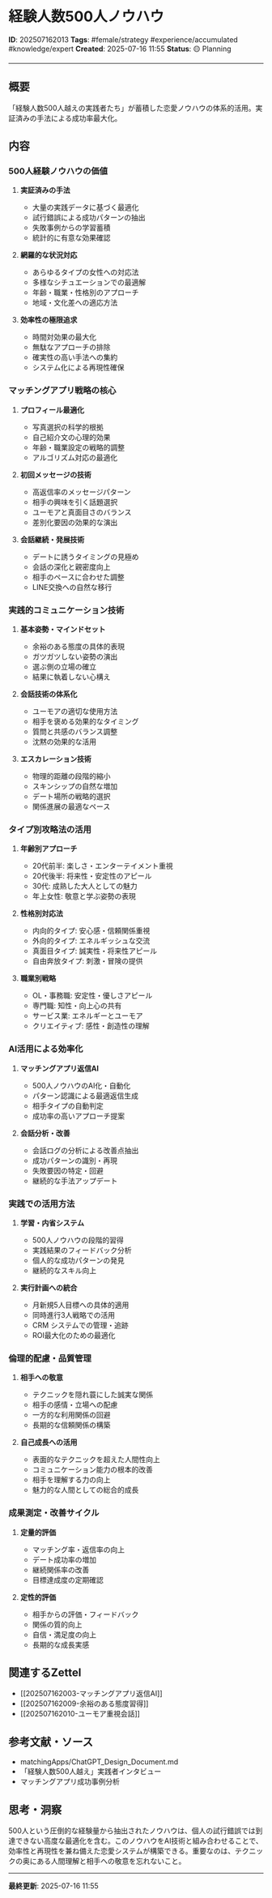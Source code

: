 # 経験人数500人ノウハウ

**ID**: 202507162013
**Tags**: #female/strategy #experience/accumulated #knowledge/expert
**Created**: 2025-07-16 11:55
**Status**: 🟡 Planning

---

## 概要
「経験人数500人越えの実践者たち」が蓄積した恋愛ノウハウの体系的活用。実証済みの手法による成功率最大化。

## 内容

### 500人経験ノウハウの価値
1. **実証済みの手法**
   - 大量の実践データに基づく最適化
   - 試行錯誤による成功パターンの抽出
   - 失敗事例からの学習蓄積
   - 統計的に有意な効果確認

2. **網羅的な状況対応**
   - あらゆるタイプの女性への対応法
   - 多様なシチュエーションでの最適解
   - 年齢・職業・性格別のアプローチ
   - 地域・文化差への適応方法

3. **効率性の極限追求**
   - 時間対効果の最大化
   - 無駄なアプローチの排除
   - 確実性の高い手法への集約
   - システム化による再現性確保

### マッチングアプリ戦略の核心
1. **プロフィール最適化**
   - 写真選択の科学的根拠
   - 自己紹介文の心理的効果
   - 年齢・職業設定の戦略的調整
   - アルゴリズム対応の最適化

2. **初回メッセージの技術**
   - 高返信率のメッセージパターン
   - 相手の興味を引く話題選択
   - ユーモアと真面目さのバランス
   - 差別化要因の効果的な演出

3. **会話継続・発展技術**
   - デートに誘うタイミングの見極め
   - 会話の深化と親密度向上
   - 相手のペースに合わせた調整
   - LINE交換への自然な移行

### 実践的コミュニケーション技術
1. **基本姿勢・マインドセット**
   - 余裕のある態度の具体的表現
   - ガツガツしない姿勢の演出
   - 選ぶ側の立場の確立
   - 結果に執着しない心構え

2. **会話技術の体系化**
   - ユーモアの適切な使用方法
   - 相手を褒める効果的なタイミング
   - 質問と共感のバランス調整
   - 沈黙の効果的な活用

3. **エスカレーション技術**
   - 物理的距離の段階的縮小
   - スキンシップの自然な増加
   - デート場所の戦略的選択
   - 関係進展の最適なペース

### タイプ別攻略法の活用
1. **年齢別アプローチ**
   - 20代前半: 楽しさ・エンターテイメント重視
   - 20代後半: 将来性・安定性のアピール
   - 30代: 成熟した大人としての魅力
   - 年上女性: 敬意と学ぶ姿勢の表現

2. **性格別対応法**
   - 内向的タイプ: 安心感・信頼関係重視
   - 外向的タイプ: エネルギッシュな交流
   - 真面目タイプ: 誠実性・将来性アピール
   - 自由奔放タイプ: 刺激・冒険の提供

3. **職業別戦略**
   - OL・事務職: 安定性・優しさアピール
   - 専門職: 知性・向上心の共有
   - サービス業: エネルギーとユーモア
   - クリエイティブ: 感性・創造性の理解

### AI活用による効率化
1. **マッチングアプリ返信AI**
   - 500人ノウハウのAI化・自動化
   - パターン認識による最適返信生成
   - 相手タイプの自動判定
   - 成功率の高いアプローチ提案

2. **会話分析・改善**
   - 会話ログの分析による改善点抽出
   - 成功パターンの識別・再現
   - 失敗要因の特定・回避
   - 継続的な手法アップデート

### 実践での活用方法
1. **学習・内省システム**
   - 500人ノウハウの段階的習得
   - 実践結果のフィードバック分析
   - 個人的な成功パターンの発見
   - 継続的なスキル向上

2. **実行計画への統合**
   - 月新規5人目標への具体的適用
   - 同時進行3人戦略での活用
   - CRM システムでの管理・追跡
   - ROI最大化のための最適化

### 倫理的配慮・品質管理
1. **相手への敬意**
   - テクニックを隠れ蓑にした誠実な関係
   - 相手の感情・立場への配慮
   - 一方的な利用関係の回避
   - 長期的な信頼関係の構築

2. **自己成長への活用**
   - 表面的なテクニックを超えた人間性向上
   - コミュニケーション能力の根本的改善
   - 相手を理解する力の向上
   - 魅力的な人間としての総合的成長

### 成果測定・改善サイクル
1. **定量的評価**
   - マッチング率・返信率の向上
   - デート成功率の増加
   - 継続関係率の改善
   - 目標達成度の定期確認

2. **定性的評価**
   - 相手からの評価・フィードバック
   - 関係の質的向上
   - 自信・満足度の向上
   - 長期的な成長実感

## 関連するZettel
- [[202507162003-マッチングアプリ返信AI]]
- [[202507162009-余裕のある態度習得]]
- [[202507162010-ユーモア重視会話]]

## 参考文献・ソース
- matchingApps/ChatGPT_Design_Document.md
- 「経験人数500人越え」実践者インタビュー
- マッチングアプリ成功事例分析

## 思考・洞察
500人という圧倒的な経験量から抽出されたノウハウは、個人の試行錯誤では到達できない高度な最適化を含む。このノウハウをAI技術と組み合わせることで、効率性と再現性を兼ね備えた恋愛システムが構築できる。重要なのは、テクニックの奥にある人間理解と相手への敬意を忘れないこと。

---

**最終更新**: 2025-07-16 11:55